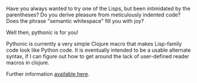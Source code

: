 Have you always wanted to try one of the Lisps, but been intimidated by the parentheses? Do you derive pleasure from meticulously indented code? Does the phrase "semantic whitespace" fill you with joy?

Well then, pythonic is for you!

Pythonic is currently a very simple Clojure macro that makes Lisp-family code look like Python code. It is eventually intended to be a usable alternate syntax, if I can figure out how to get around the lack of user-defined reader macros in clojure. 

Further information [available here](http://mavant.com/8/).
